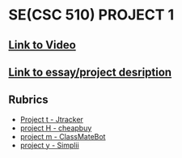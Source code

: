 # SE(CSC 510) PROJECT 1

## [Link to Video](https://www.youtube.com/watch?v=JZGqmLN6dsc)

## [Link to essay/project desription](PROJECT_DESCRIPTION.md)

## Rubrics

* [Project t - Jtracker](scorecard_jtracker.md)
* [project H - cheapbuy](scorecard_cheapbuy.md)
* [project m - ClassMateBot](Scorecard_ClassMateBot.md)
* [project y - Simplii](Scorecard_Simplii.md)
  
